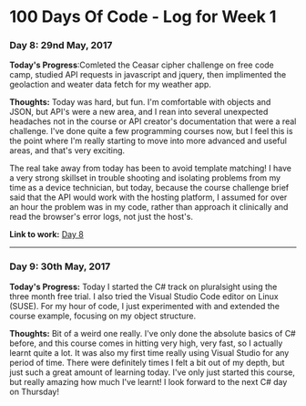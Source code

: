 # 100 Days Of Code - Log for Week 1

### Day 8: 29nd May, 2017

**Today's Progress**:Comleted the Ceasar cipher challenge on free code camp, studied API requests in javascript and jquery, then implimented the geolaction and weater data fetch for my weather app.

**Thoughts:** Today was hard, but fun. I'm comfortable with objects and JSON, but API's were a new area, and I rean into several unexpected headaches not in the course or API creator's documentation that were a real challenge. I've done quite a few programming courses now, but I feel this is the point where I'm really starting to move into more advanced and useful areas, and that's very exciting.

The real take away from today has been to avoid template matching! I have a very strong skillset in trouble shooting and isolating problems from my time as a device technician, but today, because the course challenge brief said that the API would work with the hosting platform, I assumed for over an hour the problem was in my code, rather than approach it clinically and read the browser's error logs, not just the host's.

**Link to work:** [Day 8](https://github.com/Pominaus/100DaysOfCode/tree/master/Code/Week%202/Day%201)

---  



### Day 9: 30th May, 2017

**Today's Progress:** Today I started the C# track on pluralsight using the three month free trial. I also tried the Visual Studio Code editor on Linux (SUSE). For my hour of code, I just experimented with and extended the course example, focusing on my object structure.

**Thoughts:** Bit of a weird one really. I've only done the absolute basics of C# before, and this course comes in hitting very high, very fast, so I actually learnt quite a lot. It was also my first time really using Visual Studio for any period of time. There were definitely times I felt a bit out of my depth, but just such a great amount of learning today. I've only just started this course, but really amazing how much I've learnt! I look forward to the next C# day on Thursday!
